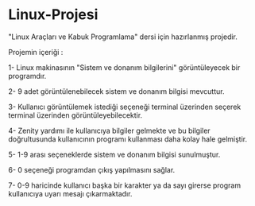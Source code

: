 # Linux-Projesi
"Linux Araçları ve Kabuk Programlama" dersi için hazırlanmış projedir.

Projemin içeriği :

1- Linux makinasının "Sistem ve donanım bilgilerini" görüntüleyecek bir programdır.

2- 9 adet görüntülenebilecek sistem ve donanım bilgisi mevcuttur.

3- Kullanıcı görüntülemek istediği seçeneği terminal üzerinden seçerek terminal üzerinden görüntüleyebilecektir.

4- Zenity yardımı ile kullanıcıya bilgiler gelmekte ve bu bilgiler doğrultusunda kullanıcının programı kullanması daha kolay hale gelmiştir.

5- 1-9 arası seçeneklerde sistem ve donanım bilgisi sunulmuştur.

6- 0 seçeneği programdan çıkış yapılmasını sağlar.

7- 0-9 haricinde kullanıcı başka bir karakter ya da sayı girerse program kullanıcıya uyarı mesajı çıkarmaktadır.
